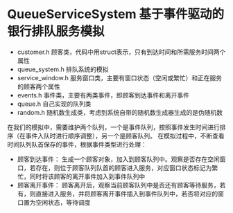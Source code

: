 # QueueServiceSystem 基于事件驱动的银行排队服务模拟

- customer.h 顾客类，代码中用struct表示，只有到达时间和所需服务时间两个属性
- queue_system.h 排队系统的模拟
- service_window.h 服务窗口类，主要有窗口状态（空闲或繁忙）和正在服务的顾客两个属性
- events.h 事件类，主要有两类事件，即顾客到达事件和离开事件
- queue.h 自己实现的队列类
- random.h 随机数生成类，考虑到系统自带的随机数生成器生成的是伪随机数

在我们的模拟中，需要维护两个队列，一个是事件队列，按照事件发生时间进行排序（在事件入队时进行顺序调整），另一个是顾客队列。
在模拟过程中，不断查看时间队列队首保存的事件，根据事件类型进行处理：
- 顾客到达事件：
生成一个顾客对象，加入到顾客队列中。观察是否存在空闲窗口，若存在，则位于顾客队列队首的顾客进入服务，对应窗口状态标记为繁忙，同时将该顾客的离开事件加入到事件队列中
- 顾客离开事件：
顾客离开后，观察当前顾客队列中是否还有顾客等待服务，若有，则直接进入服务，并将顾客离开事件插入到事件队列中，若否将对应的窗口置为空闲状态，等待调度
